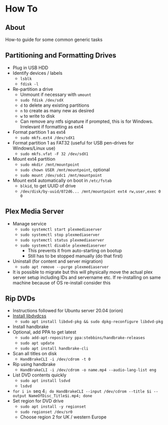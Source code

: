 # How To

## About

How-to guide for some common generic tasks

## Partitioning and Formatting Drives

- Plug in USB HDD
- Identify devices / labels
    - `lsblk`
    - `fdisk -l`
- Re-partition a drive
    - Unmount if necessary with `umount`
    - `sudo fdisk /dev/sdX`
    - `d` to delete any existing partitions
    - `n` to create as many new as desired
    - `w` to write to disk
    - Can remove any ntfs signature if prompted, this is for Windows. Irrelevant
      if formatting as ext4
- Format partition 1 as ext4
    - `sudo mkfs.ext4 /dev/sdX1`
- Format partition 1 as FAT32 (useful for USB pen-drives for Windows/Linux use)
    - `sudo mkfs.vfat -F 32 /dev/sdX1`
- Mount ext4 partition
    - `sudo mkdir /mnt/mountpoint`
    - `sudo chown USER /mnt/mountpoint`, optional
    - `sudo mount /dev/sdc1 /mnt/mountpoint`
- Mount ext4 automatically on boot in `/etc/fstab`
    - `blkid`, to get UUID of drive
    - `/dev/disk/by-uuid/072d6... /mnt/mountpoint ext4 rw,user,exec 0 0`

## Plex Media Server

- Manage service
    - `sudo systemctl start plexmediaserver`
    - `sudo systemctl stop plexmediaserver`
    - `sudo systemctl status plexmediaserver`
    - `sudo systemctl disable plexmediaserver`
        - This prevents it from auto-starting on bootup
        - Still has to be stopped manually (do that first)
- Uninstall (for content and server migration)
    - `sudo apt remove --purge plexmediaserver`
- It is possible to migrate but this will physically move the actual plex server
  setup including IDs and servername etc. If re-installing on same machine
  because of OS re-install consider this

## Rip DVDs

- Instructions followed for Ubuntu server 20.04 (orion)
- [Install libdvdcss](https://help.ubuntu.com/community/RestrictedFormats/PlayingDVDs)
    - `sudo apt install libdvd-pkg && sudo dpkg-reconfigure libdvd-pkg`
- Install handbrake
- Optional, add PPA to get latest
    - `sudo add-apt-repository ppa:stebbins/handbrake-releases`
    - `sudo apt update`
    - `sudo apt install handbrake-cli`
- Scan all titles on disk
    - `HandBrakeCLI -i /dev/cdrom -t 0`
- Rip using handbrake
    - `HandBrakeCLI -i /dev/cdrom -o name.mp4 --audio-lang-list eng`
- List DVD contents quickly
    - `sudo apt install lsdvd`
    - `lsdvd`
- `for i in `seq 4`; do HandBrakeCLI --input /dev/cdrom --title $i --output NameOfDisc_Title$i.mp4; done`
- Set region for DVD drive
    - `sudo apt install -y regionset`
    - `sudo regionset /dev/sr0`
    - Choose region 2 for UK / western Europe

